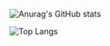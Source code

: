 
![Anurag's GitHub stats](https://github-readme-stats.vercel.app/api?username=jiubaoyibao&show_icons=true&theme=cobalt)


![Top Langs](https://github-readme-stats.vercel.app/api/top-langs/?username=anuraghazra&hide=Java,Python)
